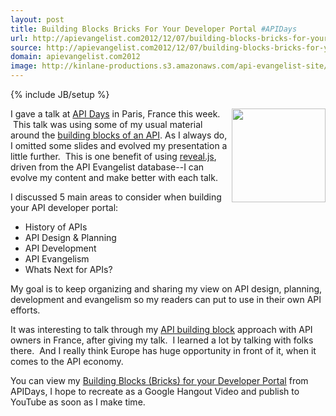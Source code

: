 ```yaml
---
layout: post
title: Building Blocks Bricks For Your Developer Portal #APIDays
url: http://apievangelist.com2012/12/07/building-blocks-bricks-for-your-developer-portal-apidays/
source: http://apievangelist.com2012/12/07/building-blocks-bricks-for-your-developer-portal-apidays/
domain: apievangelist.com2012
image: http://kinlane-productions.s3.amazonaws.com/api-evangelist-site/blog/api-days-logo.png
---
```

{% include JB/setup %}<p>
     <a href="http://apidays.io/" target="_blank"><img src="https://s3.amazonaws.com/kinlane-productions/events/api-days-paris-france/api-days-logo.png"  width="150" align="right" /></a>
</p>
<p>
     I gave a talk at <a title="API Days" href="http://apidays.io/">API Days</a> in Paris, France this week.  This talk was using some of my usual material around the <a title="building blocks of an API" href="http://apievangelist.com/the_building_blocks_of_a_successful_api.php">building blocks of an API</a>. As I always do, I omitted some slides and evolved my presentation a little further.  This is one benefit of using <a title="reveal.js" href="http://lab.hakim.se/reveal-js//">reveal.js</a>, driven from the API Evangelist database--I can evolve my content and make better with each talk.
</p>
<p>
     I discussed 5 main areas to consider when building your API developer portal:
</p>
<ul>
     <li>History of APIs
     </li>
     <li>API Design &amp; Planning
     </li>
     <li>API Development
     </li>
     <li>API Evangelism
     </li>
     <li>Whats Next for APIs?
     </li>
</ul>
<p>
     My goal is to keep organizing and sharing my view on API design, planning, development and evangelism so my readers can put to use in their own API efforts.
</p>
<p>
     It was interesting to talk through my <a title="API Building Blocks" href="http://apievangelist.com/buildingblocks/">API building block</a> approach with API owners in France, after giving my talk.  I learned a lot by talking with folks there.  And I really think Europe has huge opportunity in front of it, when it comes to the API economy.
</p>
<p>
     You can view my <a title="Building Blocks (Bricks) for your Developer Portal" href="/talks/apidays/building-blocks/" target="_blank">Building Blocks (Bricks) for your Developer Portal</a> from APIDays, I hope to recreate as a Google Hangout Video and publish to YouTube as soon as I make time.
</p>
